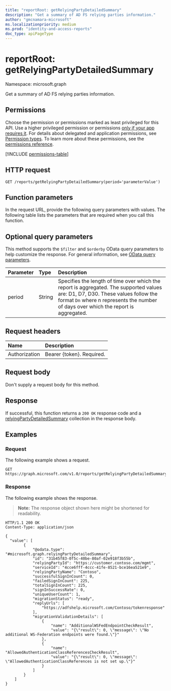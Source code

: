 ```yaml
---
title: "reportRoot: getRelyingPartyDetailedSummary"
description: "Get a summary of AD FS relying parties information."
author: "gmcnamara-microsoft"
ms.localizationpriority: medium
ms.prod: "identity-and-access-reports"
doc_type: apiPageType
---
```


# reportRoot: getRelyingPartyDetailedSummary

Namespace: microsoft.graph


Get a summary of AD FS relying parties information.

## Permissions

Choose the permission or permissions marked as least privileged for this API. Use a higher privileged permission or permissions [only if your app requires it](/graph/permissions-overview#best-practices-for-using-microsoft-graph-permissions). For details about delegated and application permissions, see [Permission types](/graph/permissions-overview#permission-types). To learn more about these permissions, see the [permissions reference](/graph/permissions-reference).

<!-- {
  "blockType": "permissions",
  "name": "reportroot-getrelyingpartydetailedsummary-permissions"
}
-->
[!INCLUDE [permissions-table](../includes/permissions/reportroot-getrelyingpartydetailedsummary-permissions.md)]

## HTTP request

<!-- {
  "blockType": "ignored"
}
-->
``` http
GET /reports/getRelyingPartyDetailedSummary(period='parameterValue')
```

## Function parameters
In the request URL, provide the following query parameters with values.
The following table lists the parameters that are required when you call this function.

## Optional query parameters

This method supports the `$filter` and `$orderby` OData query parameters to help customize the response. For general information, see [OData query parameters](/graph/query-parameters).

|Parameter|Type|Description|
|:---|:---|:---|
|period|String|Specifies the length of time over which the report is aggregated. The supported values are: D1, D7, D30. These values follow the format `Dn` where n represents the number of days over which the report is aggregated.|


## Request headers

|Name|Description|
|:---|:---|
|Authorization|Bearer {token}. Required.|

## Request body

Don't supply a request body for this method.

## Response

If successful, this function returns a `200 OK` response code and a [relyingPartyDetailedSummary](../resources/relyingpartydetailedsummary.md) collection in the response body.

## Examples

### Request

The following example shows a request.
<!-- {
  "blockType": "request",
  "name": "reportrootthis.getrelyingpartydetailedsummary"
}
-->
``` http
GET https://graph.microsoft.com/v1.0/reports/getRelyingPartyDetailedSummary(period='D7')
```


### Response

The following example shows the response.
>**Note:** The response object shown here might be shortened for readability.
<!-- {
  "blockType": "response",
  "truncated": true,
  "@odata.type": "Collection(microsoft.graph.relyingPartyDetailedSummary)"
}
-->
``` http
HTTP/1.1 200 OK
Content-Type: application/json

{
  "value": [
        {
            "@odata.type": "#microsoft.graph.relyingPartyDetailedSummary",
            "id": "31b45f83-0f5c-40be-80af-02e918f3b55b",
            "relyingPartyId": "https://customer.contoso.com/mgmt",
            "serviceId": "4cce6fff-4ccc-41fe-8521-bce16ea521e9",
            "relyingPartyName": "Contoso",
            "successfulSignInCount": 0,
            "failedSignInCount": 225,
            "totalSignInCount": 225,
            "signInSuccessRate": 0,
            "uniqueUserCount": 1,
            "migrationStatus": "ready",
            "replyUrls": [
                "https://adfshelp.microsoft.com/Contoso/tokenresponse"
            ],
            "migrationValidationDetails": [
                {
                    "name": "AdditionalWSFedEndpointCheckResult",
                    "value": "{\"result\": 0, \"message\": \"No additional WS-Federation endpoints were found.\"}"
                },
                {
                    "name": "AllowedAuthenticationClassReferencesCheckResult",
                    "value": "{\"result\": 0, \"message\": \"AllowedAuthenticationClassReferences is not set up.\"}"
                }
            ]
        }
    ]
}
```

